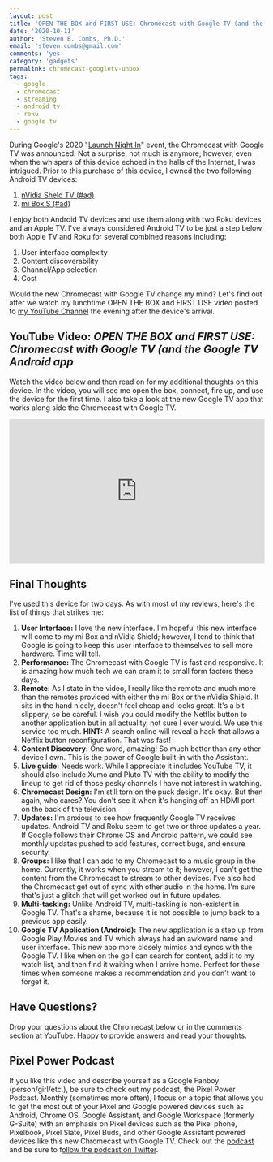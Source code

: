 ```yaml
---
layout: post
title: 'OPEN THE BOX and FIRST USE: Chromecast with Google TV (and the Google TV Android app)'
date: '2020-10-11'
author: 'Steven B. Combs, Ph.D.'
email: 'steven.combs@gmail.com'
comments: 'yes'
category: 'gadgets'
permalink: chromecast-googletv-unbox
tags:
  - google
  - chromecast
  - streaming
  - android tv
  - roku
  - google tv
---
```


During Google's 2020 "[Launch Night In](https://www.youtube.com/watch?v=q2HSJHOMDyk)" event, the Chromecast with Google TV was announced. Not a surprise, not much is anymore; however, even when the whispers of this device echoed in the halls of the Internet, I was intrigued. Prior to this purchase of this device, I owned the two following Android TV devices:

1. [nVidia Sheld TV (#ad)](https://amzn.to/2FnQxkU)
2. [mi Box S (#ad)](https://amzn.to/3nPRvI6)

I enjoy both Android TV devices and use them along with two Roku devices and an Apple TV. I've always considered Android TV to be just a step below both Apple TV and Roku for several combined reasons including:

1. User interface complexity
2. Content discoverability
3. Channel/App selection
4. Cost

Would the new Chromecast with Google TV change my mind? Let's find out after we watch my lunchtime OPEN THE BOX and FIRST USE video posted to [my YouTube Channel](https://www.youtube.com/stevencombs) the evening after the device's arrival.

## YouTube Video: _OPEN THE BOX and FIRST USE: Chromecast with Google TV (and the Google TV Android app_

Watch the video below and then read on for my additional thoughts on this device. In the video, you will see me open the box, connect, fire up, and use the device for the first time. I also take a look at the new Google TV app that works along side the Chromecast with Google TV.

<div style="position:relative;padding-top:56.25%;"><p><iframe src="https://www.youtube.com/embed/-xR0jAZyFGw" frameborder="0" allowfullscreen="true" mozallowfullscreen="true" webkitallowfullscreen="true" style="position:absolute;top:0;left:0;width:100%;height:100%;"></iframe></p></div>

## Final Thoughts

I've used this device for two days. As with most of my reviews, here's the list of things that strikes me:

1. **User Interface:** I love the new interface. I'm hopeful this new interface will come to my mi Box and nVidia Shield; however, I tend to think that Google is going to keep this user interface to themselves to sell more hardware. Time will tell.
2. **Performance:** The Chromecast with Google TV is fast and responsive. It is amazing how much tech we can cram it to small form factors these days.
3. **Remote:** As I state in the video, I really like the remote and much more than the remotes provided with either the mi Box or the nVidia Shield. It sits in the hand nicely, doesn't feel cheap and looks great. It's a bit slippery, so be careful. I wish you could modify the Netflix button to another application but in all actuality, not sure I ever would. We use this service too much. **HINT:** A search online will reveal a hack that allows a Netflix button reconfiguration. That was fast!
4. **Content Discovery:** One word, amazing! So much better than any other device I own. This is the power of Google built-in with the Assistant.
5. **Live guide:**  Needs work. While I appreciate it includes YouTube TV, it should also include Xumo and Pluto TV with the ability to modify the lineup to get rid of those pesky channels I have not interest in watching.
6. **Chromecast Design:** I'm still torn on the puck design. It's okay. But then again, who cares? You don't see it when it's hanging off an HDMI port on the back of the television.
7. **Updates:** I'm anxious to see how frequently Google TV receives updates. Android TV and Roku seem to get two or three updates a year. If Google follows their Chrome OS and Android pattern, we could see monthly updates pushed to add features, correct bugs, and ensure security.
8. **Groups:** I like that I can add to my Chromecast to a music group in the home. Currently, it works when you stream to it; however, I can't get the content from the Chromecast to stream to other devices. I've also had the Chromecast get out of sync with other audio in the home. I'm sure that's just a glitch that will get worked out in future updates.
9. **Multi-tasking:** Unlike Android TV, multi-tasking is non-existent in Google TV. That's a shame, because it is not possible to jump back to a previous app easily.
10. **Google TV Application (Android):** The new application is a step up from Google Play Movies and TV which always had an awkward name and user interface. This new app more closely mimics and syncs with the Google TV. I like when on the go I can search for content, add it to my watch list, and then find it waiting when I arrive home. Perfect for those times when someone makes a recommendation and you don't want to forget it.

## Have Questions?

Drop your questions about the Chromecast below or in the comments section at YouTube. Happy to provide answers and read your thoughts.

## Pixel Power Podcast

If you like this video and describe yourself as a Google Fanboy (person/girl/etc.), be sure to check out my podcast, the Pixel Power Podcast. Monthly (sometimes more often), I focus on a topic that allows you to get the most out of your Pixel and Google powered devices such as Android, Chrome OS, Google Assistant, and Google Workspace (formerly G-Suite) with an emphasis on Pixel devices such as the Pixel phone, Pixelbook, Pixel Slate, Pixel Buds, and other Google Assistant powered devices like this new Chromecast with Google TV. Check out the [podcast](https://www.pixelpowerpodcast.com) and be sure to f[ollow the podcast on Twitter](https://www.twitter.com/pixelpowerpc).
